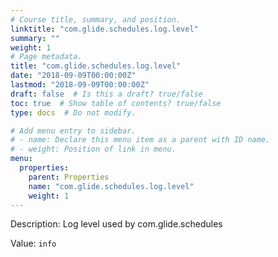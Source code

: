 ```yaml
---
# Course title, summary, and position.
linktitle: "com.glide.schedules.log.level"
summary: ""
weight: 1
# Page metadata.
title: "com.glide.schedules.log.level"
date: "2018-09-09T00:00:00Z"
lastmod: "2018-09-09T00:00:00Z"
draft: false  # Is this a draft? true/false
toc: true  # Show table of contents? true/false
type: docs  # Do not modify.

# Add menu entry to sidebar.
# - name: Declare this menu item as a parent with ID name.
# - weight: Position of link in menu.
menu:
  properties:
    parent: Properties
    name: "com.glide.schedules.log.level"
    weight: 1
---
```


Description: Log level used by com.glide.schedules


Value: `info`